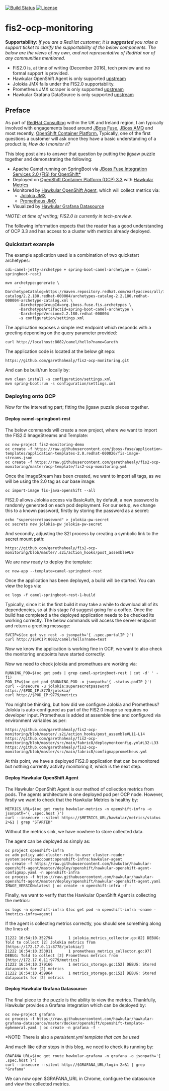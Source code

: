 [![Build Status](https://travis-ci.org/garethahealy/fis2-ocp-monitoring.svg?branch=master)](https://travis-ci.org/garethahealy/fis2-ocp-monitoring)
[![License](https://img.shields.io/hexpm/l/plug.svg?maxAge=2592000)]()

# fis2-ocp-monitoring
**Supportability:**
*If you are a RedHat customer; it is __suggested__ you raise a support ticket to clarify the supportability of the below components.
The below are the views of my own, and not representative of RedHat nor of any communities mentioned.*
- FIS2.0 is, at time of writing (December 2016), tech preview and no formal support is provided.
- Hawkular OpenShift Agent is only supported [upstream](http://www.hawkular.org/community/docs/getting-involved/)
- Jolokia JMX falls under the FIS2.0 supportability.
- Prometheus JMX scraper is only supported [upstream](https://github.com/prometheus/jmx_exporter/issues)
- Hawkular Grafana DataSource is only supported [upstream](https://github.com/hawkular/hawkular-grafana-datasource/issues)

## Preface
As part of [RedHat Consulting](https://www.redhat.com/en/about/contact/consulting) within the UK and Ireland region, I am typically involved with engagements based around [JBoss Fuse](https://www.redhat.com/en/technologies/jboss-middleware/fuse), 
[JBoss AMQ](https://www.redhat.com/en/technologies/jboss-middleware/amq) and most recently, [OpenShift Container Platform.](https://www.redhat.com/en/technologies/cloud-computing/openshift)
Typically, one of the first questions a customer will ask once they have a basic understanding of a product is; *How do i monitor it?*

This blog post aims to answer that question by putting the jigsaw puzzle together and demonstrating the following:
- Apache Camel running on SpringBoot via [JBoss Fuse Integration Services 2.0 (FIS) for OpenShift*](https://access.redhat.com/documentation/en/red-hat-xpaas/0/single/red-hat-jboss-fuse-integration-services-20-for-openshift/)
- Deployed on [OpenShift Container Platform (OCP) 3.3](https://www.redhat.com/en/technologies/cloud-computing/openshift) with [Hawkular Metrics](http://www.hawkular.org/hawkular-metrics/docs/user-guide/)
- Monitored by [Hawkular OpenShift Agent](https://github.com/hawkular/hawkular-openshift-agent), which will collect metrics via:
    - [Jolokia JMX](https://jolokia.org) 
    - [Prometheus JMX](https://github.com/prometheus/jmx_exporter)
- Visualized by [Hawkular Grafana Datasource](https://github.com/hawkular/hawkular-grafana-datasource)

**NOTE: at time of writing; FIS2.0 is currently in tech-preview.*

The following information expects that the reader has a good understanding of OCP 3.3 and has access to a cluster with metrics already deployed.

### Quickstart example
The example application used is a combination of two quickstart archetypes:

    cdi-camel-jetty-archetype + spring-boot-camel-archetype = {camel-springboot-rest}
    
    mvn archetype:generate \
          -DarchetypeCatalog=https://maven.repository.redhat.com/earlyaccess/all/io/fabric8/archetypes/archetypes-catalog/2.2.180.redhat-000004/archetypes-catalog-2.2.180.redhat-000004-archetype-catalog.xml \
          -DarchetypeGroupId=org.jboss.fuse.fis.archetypes \
          -DarchetypeArtifactId=spring-boot-camel-archetype \
          -DarchetypeVersion=2.2.180.redhat-000004
          -s configuration/settings.xml

The application exposes a simple rest endpoint which responds with a greeting depending on the query parameter provided:

    curl http://localhost:8082/camel/hello?name=Gareth

The application code is located at the below git repo:

    https://github.com/garethahealy/fis2-ocp-monitoring.git

And can be built/run locally by:

    mvn clean install -s configuration/settings.xml
    mvn spring-boot:run -s configuration/settings.xml

### Deploying onto OCP
Now for the interesting part; fitting the jigsaw puzzle pieces together.

#### Deploy camel-springboot-rest
The below commands will create a new project, where we want to import the FIS2.0 ImageStreams and Template:

    oc new-project fis2-monitoring-demo
    oc create -f https://raw.githubusercontent.com/jboss-fuse/application-templates/application-templates-2.0.redhat-000026/fis-image-streams.json
    oc create -f https://raw.githubusercontent.com/garethahealy/fis2-ocp-monitoring/master/ocp-template/fis2-ocp-monitoring.yml
    
Once the ImageStream has been created, we want to import all tags, as we will be using the 2.0 tag as our base image:

    oc import-image fis-java-openshift --all
    
FIS2.0 allows Jolokia access via BasicAuth, by default, a new password is randomly generated on each pod deployment. For our setup, we change this to a known password, firstly by storing the password as a secret:

    echo "supersecretpassword" > jolokia-pw-secret
    oc secrets new jolokia-pw jolokia-pw-secret

And secondly, adjusting the S2I process by creating a symbolic link to the secret mount path:
    
    https://github.com/garethahealy/fis2-ocp-monitoring/blob/master/.s2i/action_hooks/post_assemble#L9

We are now ready to deploy the template:

    oc new-app --template=camel-springboot-rest
    
Once the application has been deployed, a build will be started. You can view the logs via:

    oc logs -f camel-springboot-rest-1-build

Typically, since it is the first build it may take a while to download all of its dependencies, so at this stage i'd suggest going for a coffee.
Once the build has completed a the deployed application needs to be checked its working correctly. The below commands will access the server endpoint and return a greeting message:

    SVCIP=$(oc get svc rest -o jsonpath='{ .spec.portalIP }')
    curl http://$SVCIP:8082/camel/hello?name=test

Now we know the application is working fine in OCP, we want to also check the monitoring endpoints have started correctly:
    
Now we need to check jolokia and promethues are working via:

    RUNNING_POD=$(oc get pods | grep camel-springboot-rest | cut -d' ' -f1)
    POD_IP=$(oc get pod $RUNNING_POD -o jsonpath='{ .status.podIP }')
    curl --insecure -u jolokia:supersecretpassword https://$POD_IP:8778/jolokia/
    curl http://$POD_IP:9779/metrics
    
You might be thinking, but how did we configure Jolokia and Prometheus?
Jolokia is auto-configured as part of the FIS2.0 image so requires no developer input.
Prometheus is added at assemble time and configured via environment variables as per:

    https://github.com/garethahealy/fis2-ocp-monitoring/blob/master/.s2i/action_hooks/post_assemble#L11-L14
    https://github.com/garethahealy/fis2-ocp-monitoring/blob/master/src/main/fabric8/deploymentconfig.yml#L32-L33
    https://github.com/garethahealy/fis2-ocp-monitoring/blob/master/src/main/fabric8/configmapprometheus.yml

At this point, we have a deployed FIS2.0 application that can be monitored but nothing currently activity monitoring it, which is the next step.

#### Deploy Hawkular OpenShift Agent
The Hawkular OpenShift Agent is our method of collection metrics from pods. The agents architecture is one deployed pod per OCP node.
However, firstly we want to check that the Hawkular Metrics is healthy by:

    METRICS_URL=$(oc get route hawkular-metrics -n openshift-infra -o jsonpath='{ .spec.host }')
    curl --insecure --silent https://$METRICS_URL/hawkular/metrics/status 2>&1 | grep "STARTED"

Without the metrics sink, we have nowhere to store collected data.

The agent can be deployed as simply as:

    oc project openshift-infra
    oc adm policy add-cluster-role-to-user cluster-reader system:serviceaccount:openshift-infra:hawkular-agent
    oc create -f https://raw.githubusercontent.com/hawkular/hawkular-openshift-agent/master/deploy/openshift/hawkular-openshift-agent-configmap.yaml -n openshift-infra
    oc process -f https://raw.githubusercontent.com/hawkular/hawkular-openshift-agent/master/deploy/openshift/hawkular-openshift-agent.yaml IMAGE_VERSION=latest | oc create -n openshift-infra -f -

Finally, we want to verify that the Hawkular OpenShift Agent is collecting the metrics:

    oc logs -n openshift-infra $(oc get pod -n openshift-infra -oname -lmetrics-infra=agent)
    
If the agent is collecting metrics correctly, you should see something along the lines of:

    I1222 16:54:10.352794       1 jolokia_metrics_collector.go:82] DEBUG: Told to collect [2] Jolokia metrics from [https://172.17.0.11:8778/jolokia/]
    I1222 16:54:10.353011       1 prometheus_metrics_collector.go:97] DEBUG: Told to collect [2] Prometheus metrics from [http://172.17.0.11:9779/metrics]
    I1222 16:54:10.379166       1 metrics_storage.go:152] DEBUG: Stored datapoints for [2] metrics
    I1222 16:54:10.459964       1 metrics_storage.go:152] DEBUG: Stored datapoints for [2] metrics
    
#### Deploy Hawkular Grafana Datasource:
The final piece to the puzzle is the ability to view the metrics. Thankfully, Hawkular provides a Grafana integration which can be deployed by:

    oc new-project grafana
    oc process -f https://raw.githubusercontent.com/hawkular/hawkular-grafana-datasource/master/docker/openshift/openshift-template-ephemeral.yaml | oc create -n grafana -f -

*NOTE: There is also a *persistent.yml template that can be used*

And much like other steps in this blog, we need to check its running by:

    GRAFANA_URL=$(oc get route hawkular-grafana -n grafana -o jsonpath='{ .spec.host }')
    curl --insecure --silent http://$GRAFANA_URL/login 2>&1 | grep "Grafana"

We can now open $GRAFANA_URL in Chrome, configure the datasource and view the collected metrics.
